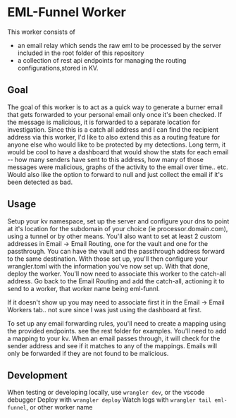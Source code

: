 # EML-Funnel Worker

This worker consists of
- an email relay which sends the raw eml to be processed by the server included in the root folder of this repository
- a collection of rest api endpoints for managing the routing configurations,stored in KV.

## Goal

The goal of this worker is to act as a quick way to generate a burner email that gets forwarded to your personal email only once it's been checked. If the message is malicious, it is forwarded to a separate location for investigation. Since this is a catch all address and I can find the recipient address via this worker, I'd like to also extend this as a routing feature for anyone else who would like to be protected by my detections. Long term, it would be cool to have a dashboard that would show the stats for each email -- how many senders have sent to this address, how many of those messages were malicious, graphs of the activity to the email over time.. etc. Would also like the option to forward to null and just collect the email if it's been detected as bad.


## Usage

Setup your kv namespace, set up the server and configure your dns to point at it's location for the subdomain of your choice (ie processor.domain.com), using a tunnel or by other means. You'll also want to set at least 2 custom addresses in Email -> Email Routing, one for the vault and one for the passthrough. You can have the vault and the passthrough address forward to the same destination. With those set up, you'll then configure your wrangler.toml with the information you've now set up. With that done, deploy the worker. You'll now need to associate this worker to the catch-all address. Go back to the Email Routing and add the catch-all, actioning it to send to a worker, that worker name being eml-funnl.

If it doesn't show up you may need to associate first it in the Email -> Email Workers tab.. not sure since I was just using the dashboard at first. 

To set up any email forwarding rules, you'll need to create a mapping using the provided endpoints. see the rest folder for examples. You'll need to add a mapping to your kv. When an email passes through, it will check for the sender address and see if it matches to any of the mappings. Emails will only be forwarded if they are not found to be malicious.


## Development 

When testing or developing locally, use `wrangler dev`, or the vscode debugger
Deploy with `wrangler deploy`
Watch logs with `wrangler tail eml-funnel`, or other worker name